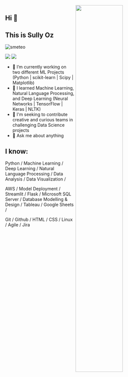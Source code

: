 <img src="https://github-readme-stats.vercel.app/api?username=smeteo&show_icons=true&theme=buefy" align='right' width="55%">


## Hi 👋
## This is Sully Oz
<p align="left"> <img src="https://komarev.com/ghpvc/?username=smeteo" alt="smeteo" /> </p>

[![](https://img.shields.io/badge/linkedin-%230077B5.svg?&style=for-the-badge&logo=linkedin&logoColor=white)](https://www.linkedin.com/in/sully-oz/)
[![](https://img.shields.io/badge/tableau-%2312100E.svg?&style=for-the-badge&logo=tableau&logoColor=orange)](https://public.tableau.com/app/profile/sully.oz#!/)




- 🔭 I’m currently working on two different ML Projects (Python | scikit-learn | Scipy | Matplotlib)
- 🌱 I learned Machine Learning, Natural Language Processing, and Deep Learning (Neural Networks | TensorFlow | Keras | NLTK)
- 👯 I'm seeking to contribute creative and curious teams in challenging Data Science projects
- 💬 Ask me about anything 

## I know:

Python / Machine Learning / Deep Learning / Natural Language Processing / Data Analysis / Data Visualization /

AWS / Model Deployment / Streamlit / Flask / Microsoft SQL Server / Database Modelling & Design / Tableau / Google Sheets / 

Git / Github / HTML / CSS / Linux / Agile / Jira
